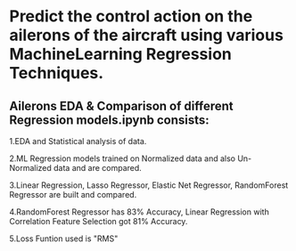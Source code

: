 # Predict the control action on the ailerons of the aircraft using various MachineLearning Regression Techniques.

## Ailerons EDA & Comparison of different Regression models.ipynb consists:
1.EDA and Statistical analysis of data.

2.ML Regression models trained on Normalized data and also Un-Normalized data and are compared.

3.Linear Regression, Lasso Regressor, Elastic Net Regressor, RandomForest Regressor are built and compared.

4.RandomForest Regressor has 83% Accuracy, Linear Regression with Correlation Feature Selection got 81% Accuracy.

5.Loss Funtion used is "RMS"
